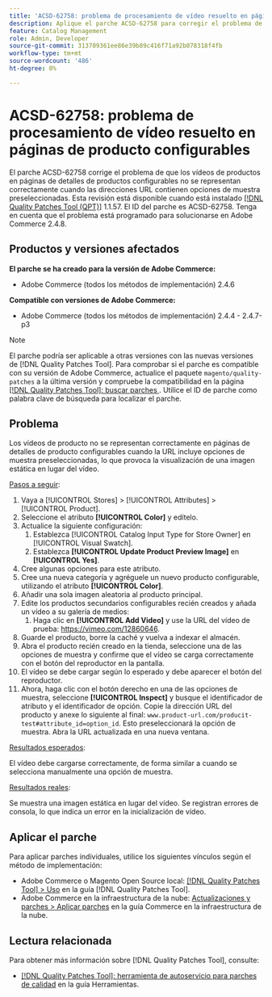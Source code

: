 ```yaml
---
title: 'ACSD-62758: problema de procesamiento de vídeo resuelto en páginas de producto configurables'
description: Aplique el parche ACSD-62758 para corregir el problema de Adobe Commerce en el que los vídeos de producto en páginas de detalles de producto configurables no se representan correctamente cuando las direcciones URL contienen opciones de muestra preseleccionadas.
feature: Catalog Management
role: Admin, Developer
source-git-commit: 313709361ee86e39b89c416f71a92b078318f4fb
workflow-type: tm+mt
source-wordcount: '486'
ht-degree: 0%

---
```


# ACSD-62758: problema de procesamiento de vídeo resuelto en páginas de producto configurables

El parche ACSD-62758 corrige el problema de que los vídeos de productos en páginas de detalles de productos configurables no se representan correctamente cuando las direcciones URL contienen opciones de muestra preseleccionadas. Esta revisión está disponible cuando está instalado [[!DNL Quality Patches Tool (QPT)]](https://experienceleague.adobe.com/help/tools/quality-patches-tool/quality-patches-tool-to-self-serve-quality-patches.md) 1.1.57. El ID del parche es ACSD-62758. Tenga en cuenta que el problema está programado para solucionarse en Adobe Commerce 2.4.8.

## Productos y versiones afectados

**El parche se ha creado para la versión de Adobe Commerce:**

* Adobe Commerce (todos los métodos de implementación) 2.4.6

**Compatible con versiones de Adobe Commerce:**

* Adobe Commerce (todos los métodos de implementación) 2.4.4 - 2.4.7-p3

>[!NOTE]
>
>El parche podría ser aplicable a otras versiones con las nuevas versiones de [!DNL Quality Patches Tool]. Para comprobar si el parche es compatible con su versión de Adobe Commerce, actualice el paquete `magento/quality-patches` a la última versión y compruebe la compatibilidad en la página [[!DNL Quality Patches Tool]: buscar parches ](https://experienceleague.adobe.com/tools/commerce-quality-patches/index.html). Utilice el ID de parche como palabra clave de búsqueda para localizar el parche.

## Problema

Los vídeos de producto no se representan correctamente en páginas de detalles de producto configurables cuando la URL incluye opciones de muestra preseleccionadas, lo que provoca la visualización de una imagen estática en lugar del vídeo.

<u>Pasos a seguir</u>:

1. Vaya a [!UICONTROL Stores] > [!UICONTROL Attributes] > [!UICONTROL Product].
1. Seleccione el atributo **[!UICONTROL Color]** y edítelo.
1. Actualice la siguiente configuración:
   1. Establezca [!UICONTROL Catalog Input Type for Store Owner] en [!UICONTROL Visual Swatch].
   1. Establezca **[!UICONTROL Update Product Preview Image]** en **[!UICONTROL Yes]**.
1. Cree algunas opciones para este atributo.
1. Cree una nueva categoría y agréguele un nuevo producto configurable, utilizando el atributo **[!UICONTROL Color]**.
1. Añadir una sola imagen aleatoria al producto principal.
1. Edite los productos secundarios configurables recién creados y añada un vídeo a su galería de medios:
   1. Haga clic en **[!UICONTROL Add Video]** y use la URL del vídeo de prueba: https://vimeo.com/12860646.
1. Guarde el producto, borre la caché y vuelva a indexar el almacén.
1. Abra el producto recién creado en la tienda, seleccione una de las opciones de muestra y confirme que el vídeo se carga correctamente con el botón del reproductor en la pantalla.
1. El vídeo se debe cargar según lo esperado y debe aparecer el botón del reproductor.
1. Ahora, haga clic con el botón derecho en una de las opciones de muestra, seleccione **[!UICONTROL Inspect]** y busque el identificador de atributo y el identificador de opción. Copie la dirección URL del producto y anexe lo siguiente al final: `www.product-url.com/producit-test#attribute_id=option_id`. Esto preseleccionará la opción de muestra. Abra la URL actualizada en una nueva ventana.

<u>Resultados esperados</u>:

El vídeo debe cargarse correctamente, de forma similar a cuando se selecciona manualmente una opción de muestra.

<u>Resultados reales</u>:

Se muestra una imagen estática en lugar del vídeo. Se registran errores de consola, lo que indica un error en la inicialización de vídeo.

## Aplicar el parche

Para aplicar parches individuales, utilice los siguientes vínculos según el método de implementación:

* Adobe Commerce o Magento Open Source local: [[!DNL Quality Patches Tool] > Uso](/help/tools/quality-patches-tool/usage.md) en la guía [!DNL Quality Patches Tool].
* Adobe Commerce en la infraestructura de la nube: [Actualizaciones y parches > Aplicar parches](https://experienceleague.adobe.com/docs/commerce-cloud-service/user-guide/develop/upgrade/apply-patches.html) en la guía Commerce en la infraestructura de la nube.


## Lectura relacionada

Para obtener más información sobre [!DNL Quality Patches Tool], consulte:

* [[!DNL Quality Patches Tool]: herramienta de autoservicio para parches de calidad](/help/tools/quality-patches-tool/quality-patches-tool-to-self-serve-quality-patches.md) en la guía Herramientas.
